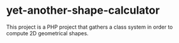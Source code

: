 # yet-another-shape-calculator

This project is a PHP project that gathers a class system in order to compute 2D geometrical shapes.